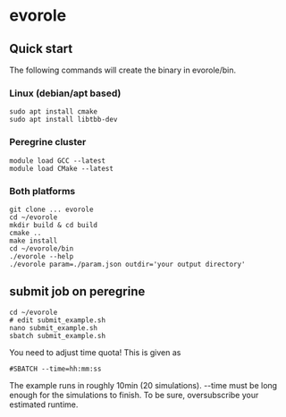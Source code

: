 # evorole

## Quick start
The following commands will create the binary in evorole/bin.
### Linux (debian/apt based)
```
sudo apt install cmake
sudo apt install libtbb-dev
```
### Peregrine cluster
```
module load GCC --latest
module load CMake --latest
```
### Both platforms
```
git clone ... evorole
cd ~/evorole
mkdir build & cd build
cmake ..
make install
cd ~/evorole/bin
./evorole --help
./evorole param=./param.json outdir='your output directory'
```
## submit job on peregrine
```
cd ~/evorole
# edit submit_example.sh
nano submit_example.sh
sbatch submit_example.sh
```
You need to adjust time quota! This is given as
```
#SBATCH --time=hh:mm:ss
```
The example runs in roughly 10min (20 simulations). --time must be long enough for the simulations to finish.
To be sure, oversubscribe your estimated runtime.


